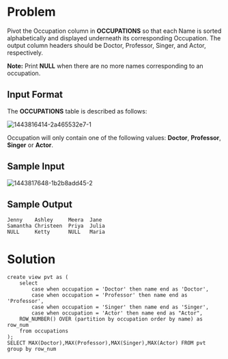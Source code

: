 # Problem

Pivot the Occupation column in **OCCUPATIONS** so that each Name is sorted alphabetically and displayed underneath its corresponding Occupation. The output column headers should be Doctor, Professor, Singer, and Actor, respectively.

**Note:** Print **NULL** when there are no more names corresponding to an occupation.

## Input Format

The **OCCUPATIONS** table is described as follows:

![1443816414-2a465532e7-1](https://github.com/corneliuscornwallis3/SQL/assets/158492493/18abd1ac-e9a6-4a70-9c6a-0fb2d7cdfc21)

Occupation will only contain one of the following values: **Doctor**, **Professor**, **Singer** or **Actor**.

## Sample Input

![1443817648-1b2b8add45-2](https://github.com/corneliuscornwallis3/SQL/assets/158492493/f6c9205d-02bb-467b-a264-9693218c6b44)

## Sample Output
```
Jenny    Ashley     Meera  Jane
Samantha Christeen  Priya  Julia
NULL     Ketty      NULL   Maria
```

# Solution

```
create view pvt as (
    select
        case when occupation = 'Doctor' then name end as 'Doctor',
        case when occupation = 'Professor' then name end as 'Professor',
        case when occupation = 'Singer' then name end as 'Singer',
        case when occupation = 'Actor' then name end as "Actor",
    ROW_NUMBER() OVER (partition by occupation order by name) as row_num
    from occupations
);
SELECT MAX(Doctor),MAX(Professor),MAX(Singer),MAX(Actor) FROM pvt
group by row_num
```
